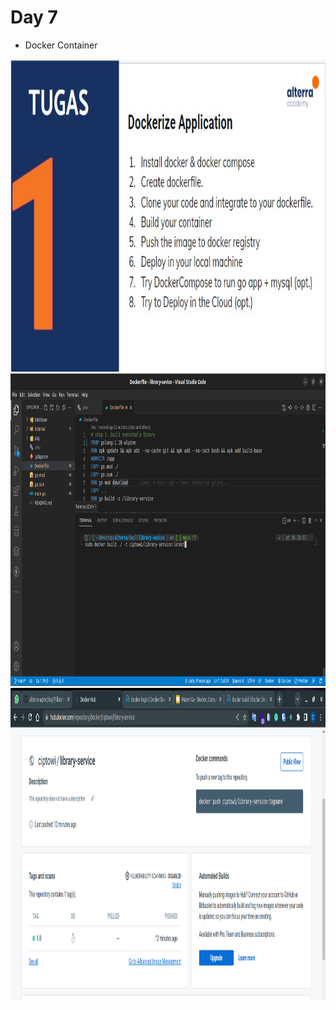 # Day 7

* Docker Container
<div><img src="../tasks/task-day7.jpg" widht="500" height="500"/></div>

<div><img src="./img/Screenshot-29.png" widht="500" height="500"/></div>
<div><img src="./img/Screenshot-30.png" widht="500" height="500"/></div>

